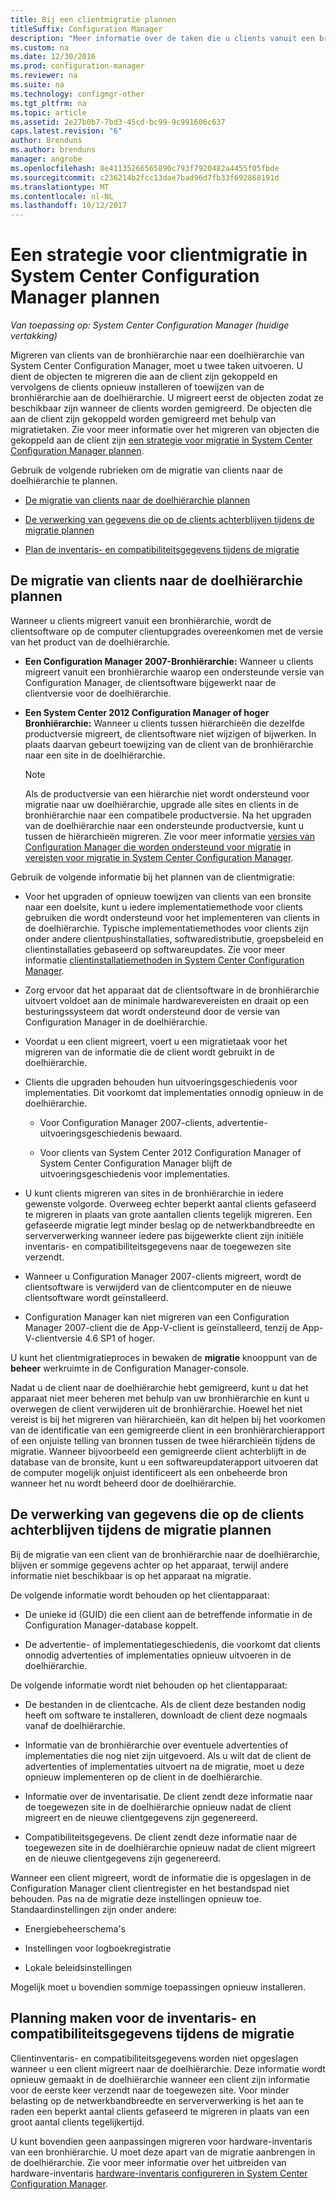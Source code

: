 ```yaml
---
title: Bij een clientmigratie plannen
titleSuffix: Configuration Manager
description: "Meer informatie over de taken die u clients vanuit een bronhiërarchie naar een doelhiërarchie van System Center Configuration Manager migreert."
ms.custom: na
ms.date: 12/30/2016
ms.prod: configuration-manager
ms.reviewer: na
ms.suite: na
ms.technology: configmgr-other
ms.tgt_pltfrm: na
ms.topic: article
ms.assetid: 2e27b0b7-7bd3-45cd-bc99-9c991606c637
caps.latest.revision: "6"
author: Brenduns
ms.author: brenduns
manager: angrobe
ms.openlocfilehash: 8e41135266565890c793f7920482a4455f05fbde
ms.sourcegitcommit: c236214b2fcc13dae7bad96d7fb33f692868191d
ms.translationtype: MT
ms.contentlocale: nl-NL
ms.lasthandoff: 10/12/2017
---
```

# <a name="plan-a-client-migration-strategy-in-system-center-configuration-manager"></a>Een strategie voor clientmigratie in System Center Configuration Manager plannen

*Van toepassing op: System Center Configuration Manager (huidige vertakking)*

Migreren van clients van de bronhiërarchie naar een doelhiërarchie van System Center Configuration Manager, moet u twee taken uitvoeren. U dient de objecten te migreren die aan de client zijn gekoppeld en vervolgens de clients opnieuw installeren of toewijzen van de bronhiërarchie aan de doelhiërarchie. U migreert eerst de objecten zodat ze beschikbaar zijn wanneer de clients worden gemigreerd. De objecten die aan de client zijn gekoppeld worden gemigreerd met behulp van migratietaken. Zie voor meer informatie over het migreren van objecten die gekoppeld aan de client zijn [een strategie voor migratie in System Center Configuration Manager plannen](../../core/migration/planning-a-migration-job-strategy.md).  

 Gebruik de volgende rubrieken om de migratie van clients naar de doelhiërarchie te plannen.  

-   [De migratie van clients naar de doelhiërarchie plannen](#Planning_for_Client_Agent_Migration)  

-   [De verwerking van gegevens die op de clients achterblijven tijdens de migratie plannen](#Planning_for_Client_Data_Migration)  

-   [Plan de inventaris- en compatibiliteitsgegevens tijdens de migratie](#Planning_for_Inventory_data_migration)  

##  <a name="Planning_for_Client_Agent_Migration"></a> De migratie van clients naar de doelhiërarchie plannen  
 Wanneer u clients migreert vanuit een bronhiërarchie, wordt de clientsoftware op de computer clientupgrades overeenkomen met de versie van het product van de doelhiërarchie.  

-   **Een Configuration Manager 2007-Bronhiërarchie:** Wanneer u clients migreert vanuit een bronhiërarchie waarop een ondersteunde versie van Configuration Manager, de clientsoftware bijgewerkt naar de clientversie voor de doelhiërarchie.  

-   **Een System Center 2012 Configuration Manager of hoger Bronhiërarchie:** Wanneer u clients tussen hiërarchieën die dezelfde productversie migreert, de clientsoftware niet wijzigen of bijwerken. In plaats daarvan gebeurt toewijzing van de client van de bronhiërarchie naar een site in de doelhiërarchie.  

    > [!NOTE]  
    >  Als de productversie van een hiërarchie niet wordt ondersteund voor migratie naar uw doelhiërarchie, upgrade alle sites en clients in de bronhiërarchie naar een compatibele productversie. Na het upgraden van de doelhiërarchie naar een ondersteunde productversie, kunt u tussen de hiërarchieën migreren. Zie voor meer informatie [versies van Configuration Manager die worden ondersteund voor migratie](../../core/migration/prerequisites-for-migration.md#BKMK_SupportedMigrationVersions) in [vereisten voor migratie in System Center Configuration Manager](../../core/migration/prerequisites-for-migration.md).  

Gebruik de volgende informatie bij het plannen van de clientmigratie:  

-   Voor het upgraden of opnieuw toewijzen van clients van een bronsite naar een doelsite, kunt u iedere implementatiemethode voor clients gebruiken die wordt ondersteund voor het implementeren van clients in de doelhiërarchie. Typische implementatiemethodes voor clients zijn onder andere clientpushinstallaties, softwaredistributie, groepsbeleid en clientinstallaties gebaseerd op softwareupdates. Zie voor meer informatie [clientinstallatiemethoden in System Center Configuration Manager](../../core/clients/deploy/plan/client-installation-methods.md).  

-   Zorg ervoor dat het apparaat dat de clientsoftware in de bronhiërarchie uitvoert voldoet aan de minimale hardwarevereisten en draait op een besturingssysteem dat wordt ondersteund door de versie van Configuration Manager in de doelhiërarchie.  

-   Voordat u een client migreert, voert u een migratietaak voor het migreren van de informatie die de client wordt gebruikt in de doelhiërarchie.  

-   Clients die upgraden behouden hun uitvoeringsgeschiedenis voor implementaties. Dit voorkomt dat implementaties onnodig opnieuw in de doelhiërarchie.  

    -   Voor Configuration Manager 2007-clients, advertentie-uitvoeringsgeschiedenis bewaard.  

    -   Voor clients van System Center 2012 Configuration Manager of System Center Configuration Manager blijft de uitvoeringsgeschiedenis voor implementaties.  

-   U kunt clients migreren van sites in de bronhiërarchie in iedere gewenste volgorde. Overweeg echter beperkt aantal clients gefaseerd te migreren in plaats van grote aantallen clients tegelijk migreren. Een gefaseerde migratie legt minder beslag op de netwerkbandbreedte en serververwerking wanneer iedere pas bijgewerkte client zijn initiële inventaris- en compatibiliteitsgegevens naar de toegewezen site verzendt.  

-   Wanneer u Configuration Manager 2007-clients migreert, wordt de clientsoftware is verwijderd van de clientcomputer en de nieuwe clientsoftware wordt geïnstalleerd.  

-   Configuration Manager kan niet migreren van een Configuration Manager 2007-client die de App-V-client is geïnstalleerd, tenzij de App-V-clientversie 4.6 SP1 of hoger.  

U kunt het clientmigratieproces in bewaken de **migratie** knooppunt van de **beheer** werkruimte in de Configuration Manager-console.  

Nadat u de client naar de doelhiërarchie hebt gemigreerd, kunt u dat het apparaat niet meer beheren met behulp van uw bronhiërarchie en kunt u overwegen de client verwijderen uit de bronhiërarchie. Hoewel het niet vereist is bij het migreren van hiërarchieën, kan dit helpen bij het voorkomen van de identificatie van een gemigreerde client in een bronhiërarchierapport of een onjuiste telling van bronnen tussen de twee hiërarchieën tijdens de migratie. Wanneer bijvoorbeeld een gemigreerde client achterblijft in de database van de bronsite, kunt u een softwareupdaterapport uitvoeren dat de computer mogelijk onjuist identificeert als een onbeheerde bron wanneer het nu wordt beheerd door de doelhiërarchie.  

##  <a name="Planning_for_Client_Data_Migration"></a> De verwerking van gegevens die op de clients achterblijven tijdens de migratie plannen  
Bij de migratie van een client van de bronhiërarchie naar de doelhiërarchie, blijven er sommige gegevens achter op het apparaat, terwijl andere informatie niet beschikbaar is op het apparaat na migratie.  

De volgende informatie wordt behouden op het clientapparaat:  

-   De unieke id (GUID) die een client aan de betreffende informatie in de Configuration Manager-database koppelt.  

-   De advertentie- of implementatiegeschiedenis, die voorkomt dat clients onnodig advertenties of implementaties opnieuw uitvoeren in de doelhiërarchie.  

De volgende informatie wordt niet behouden op het clientapparaat:  

-   De bestanden in de clientcache. Als de client deze bestanden nodig heeft om software te installeren, downloadt de client deze nogmaals vanaf de doelhiërarchie.  

-   Informatie van de bronhiërarchie over eventuele advertenties of implementaties die nog niet zijn uitgevoerd. Als u wilt dat de client de advertenties of implementaties uitvoert na de migratie, moet u deze opnieuw implementeren op de client in de doelhiërarchie.  

-   Informatie over de inventarisatie. De client zendt deze informatie naar de toegewezen site in de doelhiërarchie opnieuw nadat de client migreert en de nieuwe clientgegevens zijn gegenereerd.  

-   Compatibiliteitsgegevens. De client zendt deze informatie naar de toegewezen site in de doelhiërarchie opnieuw nadat de client migreert en de nieuwe clientgegevens zijn gegenereerd.  

Wanneer een client migreert, wordt de informatie die is opgeslagen in de Configuration Manager client clientregister en het bestandspad niet behouden. Pas na de migratie deze instellingen opnieuw toe. Standaardinstellingen zijn onder andere:  

-   Energiebeheerschema's  

-   Instellingen voor logboekregistratie  

-   Lokale beleidsinstellingen  

Mogelijk moet u bovendien sommige toepassingen opnieuw installeren.  

##  <a name="Planning_for_Inventory_data_migration"></a> Planning maken voor de inventaris- en compatibiliteitsgegevens tijdens de migratie  
Clientinventaris- en compatibiliteitsgegevens worden niet opgeslagen wanneer u een client migreert naar de doelhiërarchie. Deze informatie wordt opnieuw gemaakt in de doelhiërarchie wanneer een client zijn informatie voor de eerste keer verzendt naar de toegewezen site. Voor minder belasting op de netwerkbandbreedte en serververwerking is het aan te raden een beperkt aantal clients gefaseerd te migreren in plaats van een groot aantal clients tegelijkertijd.  

 U kunt bovendien geen aanpassingen migreren voor hardware-inventaris van een bronhiërarchie. U moet deze apart van de migratie aanbrengen in de doelhiërarchie. Zie voor meer informatie over het uitbreiden van hardware-inventaris [hardware-inventaris configureren in System Center Configuration Manager](../../core/clients/manage/inventory/configure-hardware-inventory.md).  
